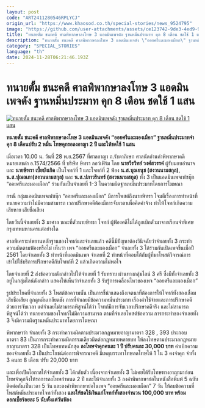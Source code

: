 ```yaml
---
layout: post
code: "ART2411280546RPLYCJ"
origin_url: "https://www.khaosod.co.th/special-stories/news_9524795"
image: "https://github.com/user-attachments/assets/ce123742-9de3-4ed9-99c0-7e12848a480e"
title: "ทนายตั้ม ชนะคดี ศาลพิพากษาลงโทษ 3 แอดมินเพจดัง ฐานหมิ่นประมาท คุก 8 เดือน ชดใช้ 1 แสน"
description: "ทนายตั้ม ชนะคดี ศาลพิพากษาลงโทษ 3 แอดมินเพจดัง \"ออยศรีและผองเผือก\" ฐานหมิ่นประมาทจำคุก 8 เดือนปรับ 2 หมื่น โทษคุกรอลงอาญา 2 ปี และให้ชดใช้ 1 แสน"
category: "SPECIAL_STORIES"
language: "th"
date: 2024-11-28T06:21:46.193Z
---
```


# ทนายตั้ม ชนะคดี ศาลพิพากษาลงโทษ 3 แอดมินเพจดัง ฐานหมิ่นประมาท คุก 8 เดือน ชดใช้ 1 แสน

[![ทนายตั้ม ชนะคดี ศาลพิพากษาลงโทษ 3 แอดมินเพจดัง ฐานหมิ่นประมาท คุก 8 เดือน ชดใช้ 1 แสน](https://www.khaosod.co.th/wpapp/uploads/2024/11/tum-7.jpg "ทนายตั้ม ชนะคดี ศาลพิพากษาลงโทษ 3 แอดมินเพจดัง ฐานหมิ่นประมาท คุก 8 เดือน ชดใช้ 1 แสน")](https://www.khaosod.co.th/wpapp/uploads/2024/11/tum-7.jpg)

**ทนายตั้ม ชนะคดี ศาลพิพากษาลงโทษ 3 แอดมินเพจดัง “ออยศรีและผองเผือก” ฐานหมิ่นประมาทจำคุก 8 เดือนปรับ 2 หมื่น โทษคุกรอลงอาญา 2 ปี และให้ชดใช้ 1 แสน**

เมื่อเวลา 10.00 น. วันที่ 28 พ.ย.2567 ที่ศาลอาญา ถ.รัชดาภิเษก ศาลนัดอ่านคำพิพากษาคดีหมายเลขดำ อ.1574/2566 ที่ บริษัท ษิทรา ลอว์เฟิร์ม โดย **นายวีรวิทย์ วงศ์สวรรค์** ผู้รับมอบอำนาจ และ **นายษิทรา เบี้ยบังเกิด** เป็นโจทก์ที่ 1 และโจทก์ที่ 2 ฟ้อง **น.ส.บุณยนุช (สงวนนามสกุล)**, **น.ส.ปุณณภา(สงวนนามสกุล)** และ **น.ส.ปภาวรินทร์ (สงวนนามสกุล)** ทั้ง 3 เป็นแอดมินเพจเฟซบุ๊ก “ออยศรีและผองเผือก” ร่วมกันเป็นจำเลยที่ 1-3 ในความผิดฐานหมิ่นประมาทโดยการโฆษณา

กรณี กลุ่มแอดมินเพจเฟซบุ๊ก “ออยศรีและผองเผือก” มีการโพสต์ถึงนายษิทรา โจมตีเรื่องการทำหน้าที่ทนายความว่าไม่มีความสามารถ เวลาปรึกษาคดีต้องมีการจับเวลาเพื่อคิดค่าจ้าง ทำให้โจทก์เกิดความเสียหาย เสียชื่อเสียง

โดยวันนี้จำเลยทั้ง 3 มาศาล ขณะที่ตัวนายษิทธา โจทก์ ผู้ฟ้องคดีไม่ได้ถูกเบิกตัวมาจากเรือนจำพิเศษกรุงเทพมหานครแต่อย่างใด

ศาลพิเคราะห์พยานหลักฐานของโจทก์และจำเลยแล้ว คดีนี้มีปัญหาต้องวินิจฉัยว่าจำเลยทั้ง 3 กระทำความผิดตามฟ้องหรือไม่ เห็นว่า เพจ “ออยศรีและผองเผือก” จำเลยทั้ง 3 ได้ร่วมกันเปิดเพจขึ้นเมื่อปี 2561 โดยจำเลยทั้ง 3 ทำหน้าที่แอดมินเพจ จำเลยที่ 2 ทำหน้าที่ตอบโต้กับผู้ที่มาโพสต์วิจารณ์การเข้าไปใช้บริการปรึกษาคดีกับโจทก์ที่ 2 แล้วเกิดความไม่พอใจ

โดยจำเลยที่ 2 ส่งข้อความดังกล่าวไปให้จำเลยที่ 1 รับทราบ ผ่านทางกลุ่มไลน์ 3 ศรี ซึ่งมีทั้งจำเลยทั้ง 3 อยู่ในกลุ่มไลน์ดังกล่าว แสดงให้เห็นว่าจำเลยทั้ง 3 รับรู้การเคลื่อนไหวของเพจ “ออยศรีและผองเผือก”

รูปประโยคที่จำเลยทั้ง 3 โพสต์ข้อความนั้น เป็นการชี้นำแสดงถึงเจตนาที่ต้องการให้โจทก์ทั้งสองเสื่อมเสียชื่อเสียง ถูกดูหมิ่นเกลียดชัง การที่จำเลยมีข้อความหมิ่นประมาท เรื่องค่าใช้จ่ายและการปรึกษาคดีด้วยการจับเวลา แต่จำเลยไม่สามารถพิสูจน์ได้ว่า โจทก์มีการจับเวลาปรึกษาคดีจริง และไม่สามารถพิสูจน์ได้ว่า ทนายความของโจทก์ไม่มีความสามารถ ตามที่จำเลยโพสต์ข้อความ การกระทำของจำเลยทั้ง 3 จึงมีความผิดฐานหมิ่นประมาทโดยการโฆษณา

พิพากษาว่า จำเลยทั้ง 3 กระทำความผิดตามประมวลกฎหมายอาญามาตรา 328 , 393 ประกอบมาตรา 83 เป็นการกระทำความผิดกรรมเดียวผิดต่อกฎหมายหลายบท ให้ลงโทษตามประมวลกฎหมายอาญามาตรา 328 เป็นโทษบทหนักสุด **ลงโทษจำคุกคนละ 1 ปี ปรับคนละ 30,000 บาท** คำเบิกความของจำเลยทั้ง 3 เป็นประโยชน์ต่อการพิจารณาคดี มีเหตุบรรเทาโทษลดโทษให้ 1 ใน 3 คงจำคุก จำทั้ง 3 คนละ 8 เดือน ปรับ 20,000 บาท

และเพื่อเปิดโอกาสให้จำเลยทั้ง 3 ได้กลับตัว เนื่องจากจำเลยทั้ง 3 ไม่เคยได้รับโทษทางอาญามาก่อน โทษจำคุกจึงให้รอการลงโทษกำหนด 2 ปี และให้จำเลยทั้ง 3 ลงคำพิพากษาย่อในหนังสือพิมพ์ 5 ฉบับ ติดต่อกันเป็นเวลา 5 วัน และลงคำพิพากษาย่อในเพจ “ออยศรีและผองเผือก” 7 วัน ให้ลบข้อความที่โพสต์หมิ่นประมาทโจทก์ทั้งสอง **และให้ชดใช้เงินแก่โจทก์ทั้งสองจำนวน 100,000 บาท พร้อมดอกเบี้ยร้อยละ 5 นับตั้งแต่วันฟ้อง**